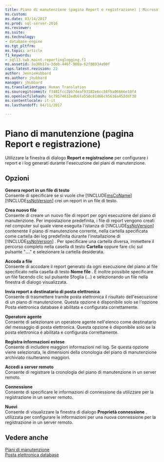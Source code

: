 ```yaml
---
title: Piano di manutenzione (pagina Report e registrazione) | Microsoft Docs
ms.custom: 
ms.date: 03/14/2017
ms.prod: sql-server-2016
ms.reviewer: 
ms.suite: 
ms.technology:
- database-engine
ms.tgt_pltfrm: 
ms.topic: article
f1_keywords:
- sql13.swb.maint.reportinglogging.f1
ms.assetid: 3a30b17a-3deb-446f-900a-62f88934a90f
caps.latest.revision: 22
author: JennieHubbard
ms.author: jhubbard
manager: jhubbard
ms.translationtype: Human Translation
ms.sourcegitcommit: f3481fcc2bb74eaf93182e6cc58f5a06666e10f4
ms.openlocfilehash: bc79574632edb6fa550c81d66c95616a452ddf38
ms.contentlocale: it-it
ms.lasthandoff: 04/11/2017

---
```

# <a name="maintenance-plan-reporting-and-logging-page"></a>Piano di manutenzione (pagina Report e registrazione)
  Utilizzare la finestra di dialogo **Report e registrazione** per configurare i report e i log generati durante l'esecuzione dei piani di manutenzione.  
  
## <a name="options"></a>Opzioni  
 **Genera report in un file di testo**  
 Consente di specificare se si vuole che [!INCLUDE[msCoName](../../includes/msconame-md.md)] [!INCLUDE[ssNoVersion](../../includes/ssnoversion-md.md)] crei un report in un file di testo.  
  
 **Crea nuovo file**  
 Consente di creare un nuovo file di report per ogni esecuzione del piano di manutenzione. Per impostazione predefinita, i file di report vengono creati nel computer sul quale viene eseguita l'istanza di [!INCLUDE[ssNoVersion](../../includes/ssnoversion-md.md)] contenente il piano di manutenzione corrente, nella cartella specificata come cartella dei log predefinita durante l'installazione di [!INCLUDE[ssNoVersion](../../includes/ssnoversion-md.md)] . Per specificare una cartella diversa, immettere il percorso completo nella casella di testo **Cartella** oppure fare clic sul pulsante "**...**" e selezionare la cartella desiderata.  
  
 **Accoda a file**  
 Consente di accodare il report generato da ogni esecuzione del piano al file specificato nella casella di testo **Nome file** . È inoltre possibile specificare un file facendo clic sul pulsante Sfoglia (...) e selezionando un file nella finestra di dialogo visualizzata.  
  
 **Invia report a destinatario di posta elettronica**  
 Consente di trasmettere tramite posta elettronica il risultato dell'esecuzione di un piano di manutenzione. Questa opzione è disponibile solo se l'opzione Posta elettronica database è abilitata e configurata correttamente.  
  
 **Operatore agente**  
 Consente di selezionare un operatore agente nell'elenco come destinatario del messaggio di posta elettronica. Questa opzione è disponibile solo se la posta elettronica è abilitata e configurata correttamente.  
  
 **Registra informazioni estese**  
 Consente di includere maggiori informazioni nel log. Se questa opzione viene selezionata, le dimensioni della cronologia del piano di manutenzione archiviato risulteranno maggiori.  
  
 **Accedi a server remoto**  
 Consente di registrare la cronologia del piano di manutenzione in un server remoto.  
  
 **Connessione**  
 Consente di specificare le informazioni di connessione da utilizzare per la registrazione in un server remoto.  
  
 **Nuovi**  
 Consente di visualizzare la finestra di dialogo **Proprietà connessione** . utilizzata per configurare le informazioni per una nuova connessione per la registrazione in un server remoto.  
  
## <a name="see-also"></a>Vedere anche  
 [Piani di manutenzione](../../relational-databases/maintenance-plans/maintenance-plans.md)   
 [Posta elettronica database](../../relational-databases/database-mail/database-mail.md)  
  
  
